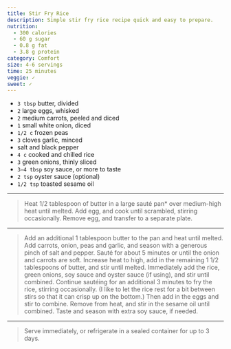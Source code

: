 ```yaml
---
title: Stir Fry Rice
description: Simple stir fry rice recipe quick and easy to prepare.
nutrition:
  - 300 calories
  - 60 g sugar
  - 0.8 g fat
  - 3.8 g protein
category: Comfort
size: 4-6 servings
time: 25 minutes
veggie: ✓
sweet: ✓
---
```


* `3 tbsp` butter, divided
* `2` large eggs, whisked
* `2` medium carrots, peeled and diced
* `1` small white onion, diced
* `1/2 c` frozen peas
* `3` cloves garlic, minced
* salt and black pepper
* `4 c` cooked and chilled rice
* `3` green onions, thinly sliced
* `3–4 tbsp` soy sauce, or more to taste
* `2 tsp` oyster sauce (optional)
* `1/2 tsp` toasted sesame oil

---

> Heat 1/2 tablespoon of butter in a large sauté pan* over medium-high heat until melted. Add egg, and cook until scrambled, stirring occasionally. Remove egg, and transfer to a separate plate.

---

> Add an additional 1 tablespoon butter to the pan and heat until melted. Add carrots, onion, peas and garlic, and season with a generous pinch of salt and pepper. Sauté for about 5 minutes or until the onion and carrots are soft. Increase heat to high, add in the remaining 1 1/2 tablespoons of butter, and stir until melted. Immediately add the rice, green onions, soy sauce and oyster sauce (if using), and stir until combined. Continue sautéing for an additional 3 minutes to fry the rice, stirring occasionally.  (I like to let the rice rest for a bit between stirs so that it can crisp up on the bottom.)  Then add in the eggs and stir to combine. Remove from heat, and stir in the sesame oil until combined.  Taste and season with extra soy sauce, if needed.

---

> Serve immediately, or refrigerate in a sealed container for up to 3 days.